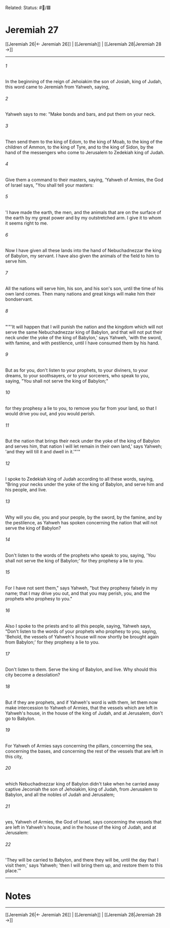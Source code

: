Related:
Status: #📖/🟥
# Jeremiah 27

[[Jeremiah 26|← Jeremiah 26]] | [[Jeremiah]] | [[Jeremiah 28|Jeremiah 28 →]]
***



###### 1 
In the beginning of the reign of Jehoiakim the son of Josiah, king of Judah, this word came to Jeremiah from Yahweh, saying, 

###### 2 
Yahweh says to me: "Make bonds and bars, and put them on your neck. 

###### 3 
Then send them to the king of Edom, to the king of Moab, to the king of the children of Ammon, to the king of Tyre, and to the king of Sidon, by the hand of the messengers who come to Jerusalem to Zedekiah king of Judah. 

###### 4 
Give them a command to their masters, saying, 'Yahweh of Armies, the God of Israel says, "You shall tell your masters: 

###### 5 
'I have made the earth, the men, and the animals that are on the surface of the earth by my great power and by my outstretched arm. I give it to whom it seems right to me. 

###### 6 
Now I have given all these lands into the hand of Nebuchadnezzar the king of Babylon, my servant. I have also given the animals of the field to him to serve him. 

###### 7 
All the nations will serve him, his son, and his son's son, until the time of his own land comes. Then many nations and great kings will make him their bondservant. 

###### 8 
"'"'It will happen that I will punish the nation and the kingdom which will not serve the same Nebuchadnezzar king of Babylon, and that will not put their neck under the yoke of the king of Babylon,' says Yahweh, 'with the sword, with famine, and with pestilence, until I have consumed them by his hand. 

###### 9 
But as for you, don't listen to your prophets, to your diviners, to your dreams, to your soothsayers, or to your sorcerers, who speak to you, saying, "You shall not serve the king of Babylon;" 

###### 10 
for they prophesy a lie to you, to remove you far from your land, so that I would drive you out, and you would perish. 

###### 11 
But the nation that brings their neck under the yoke of the king of Babylon and serves him, that nation I will let remain in their own land,' says Yahweh; 'and they will till it and dwell in it.'"'" 

###### 12 
I spoke to Zedekiah king of Judah according to all these words, saying, "Bring your necks under the yoke of the king of Babylon, and serve him and his people, and live. 

###### 13 
Why will you die, you and your people, by the sword, by the famine, and by the pestilence, as Yahweh has spoken concerning the nation that will not serve the king of Babylon? 

###### 14 
Don't listen to the words of the prophets who speak to you, saying, 'You shall not serve the king of Babylon;' for they prophesy a lie to you. 

###### 15 
For I have not sent them," says Yahweh, "but they prophesy falsely in my name; that I may drive you out, and that you may perish, you, and the prophets who prophesy to you." 

###### 16 
Also I spoke to the priests and to all this people, saying, Yahweh says, "Don't listen to the words of your prophets who prophesy to you, saying, 'Behold, the vessels of Yahweh's house will now shortly be brought again from Babylon;' for they prophesy a lie to you. 

###### 17 
Don't listen to them. Serve the king of Babylon, and live. Why should this city become a desolation? 

###### 18 
But if they are prophets, and if Yahweh's word is with them, let them now make intercession to Yahweh of Armies, that the vessels which are left in Yahweh's house, in the house of the king of Judah, and at Jerusalem, don't go to Babylon. 

###### 19 
For Yahweh of Armies says concerning the pillars, concerning the sea, concerning the bases, and concerning the rest of the vessels that are left in this city, 

###### 20 
which Nebuchadnezzar king of Babylon didn't take when he carried away captive Jeconiah the son of Jehoiakim, king of Judah, from Jerusalem to Babylon, and all the nobles of Judah and Jerusalem; 

###### 21 
yes, Yahweh of Armies, the God of Israel, says concerning the vessels that are left in Yahweh's house, and in the house of the king of Judah, and at Jerusalem: 

###### 22 
'They will be carried to Babylon, and there they will be, until the day that I visit them,' says Yahweh; 'then I will bring them up, and restore them to this place.'"

---
# Notes


***
[[Jeremiah 26|← Jeremiah 26]] | [[Jeremiah]] | [[Jeremiah 28|Jeremiah 28 →]]
